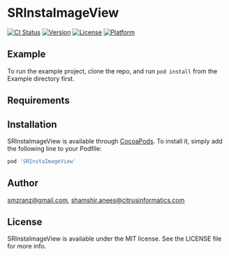 # SRInstaImageView

[![CI Status](http://img.shields.io/travis/smzranz@gmail.com/SRInstaImageView.svg?style=flat)](https://travis-ci.org/smzranz@gmail.com/SRInstaImageView)
[![Version](https://img.shields.io/cocoapods/v/SRInstaImageView.svg?style=flat)](http://cocoapods.org/pods/SRInstaImageView)
[![License](https://img.shields.io/cocoapods/l/SRInstaImageView.svg?style=flat)](http://cocoapods.org/pods/SRInstaImageView)
[![Platform](https://img.shields.io/cocoapods/p/SRInstaImageView.svg?style=flat)](http://cocoapods.org/pods/SRInstaImageView)

## Example

To run the example project, clone the repo, and run `pod install` from the Example directory first.

## Requirements

## Installation

SRInstaImageView is available through [CocoaPods](http://cocoapods.org). To install
it, simply add the following line to your Podfile:

```ruby
pod 'SRInstaImageView'
```

## Author

smzranz@gmail.com, shamshir.anees@citrusinformatics.com

## License

SRInstaImageView is available under the MIT license. See the LICENSE file for more info.

